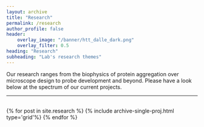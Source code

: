 ```yaml
---
layout: archive
title: "Research"
permalink: /research
author_profile: false
header: 
    overlay_image: "/banner/htt_dalle_dark.png"
    overlay_filter: 0.5
heading: "Research"
subheading: "Lab's research themes" 
---
```


Our research ranges from the biophysics of protein aggregation over microscope design to probe development and beyond. Please have a look below at the spectrum of our current projects.

<hr><br>
<div class='container'>
  {% for post in site.research %}
      {% include archive-single-proj.html type='grid'%}
  {% endfor %}
</div>


<style>
.containter {
    display: flex;
}
</style>
